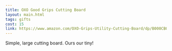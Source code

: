```yaml
---
title: OXO Good Grips Cutting Board
layout: main.html
tags: gifts
cost: 15
link: https://www.amazon.com/OXO-Grips-Utility-Cutting-Board/dp/B000CBOTQ8/ref=sr_1_4?s=kitchen&ie=UTF8&qid=1508701706&sr=1-4&keywords=oxo+cutting+board
---
```


Simple, large cutting board. Ours our tiny!
